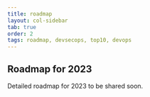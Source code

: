 ```yaml
---
title: roadmap
layout: col-sidebar
tab: true
order: 2
tags: roadmap, devsecops, top10, devops
---
```


## Roadmap for 2023

Detailed roadmap for 2023 to be shared soon.
